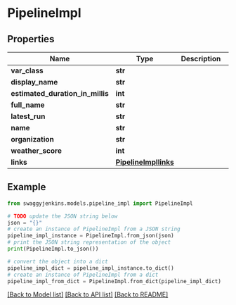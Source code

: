 # PipelineImpl


## Properties

Name | Type | Description | Notes
------------ | ------------- | ------------- | -------------
**var_class** | **str** |  | [optional] 
**display_name** | **str** |  | [optional] 
**estimated_duration_in_millis** | **int** |  | [optional] 
**full_name** | **str** |  | [optional] 
**latest_run** | **str** |  | [optional] 
**name** | **str** |  | [optional] 
**organization** | **str** |  | [optional] 
**weather_score** | **int** |  | [optional] 
**links** | [**PipelineImpllinks**](PipelineImpllinks.md) |  | [optional] 

## Example

```python
from swaggyjenkins.models.pipeline_impl import PipelineImpl

# TODO update the JSON string below
json = "{}"
# create an instance of PipelineImpl from a JSON string
pipeline_impl_instance = PipelineImpl.from_json(json)
# print the JSON string representation of the object
print(PipelineImpl.to_json())

# convert the object into a dict
pipeline_impl_dict = pipeline_impl_instance.to_dict()
# create an instance of PipelineImpl from a dict
pipeline_impl_from_dict = PipelineImpl.from_dict(pipeline_impl_dict)
```
[[Back to Model list]](../README.md#documentation-for-models) [[Back to API list]](../README.md#documentation-for-api-endpoints) [[Back to README]](../README.md)



